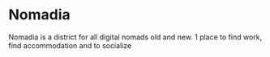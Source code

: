 # Nomadia
Nomadia is a district for all digital nomads old and new. 1 place to find work, find accommodation and to socialize
